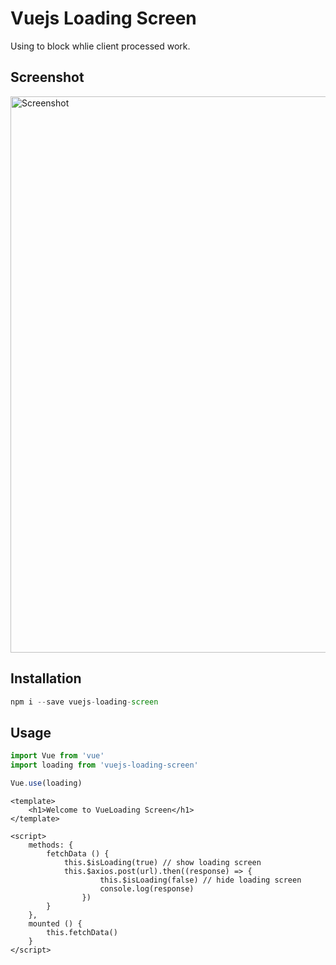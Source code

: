 # Vuejs Loading Screen
Using to block whlie client processed work.

## Screenshot
<img src="https://raw.githubusercontent.com/HELMAB/vue-loading/master/assets/screenshot.png" 
alt="Screenshot" 
width="890" 
height="auto">

## Installation
```js
npm i --save vuejs-loading-screen
```

## Usage
```js
import Vue from 'vue'
import loading from 'vuejs-loading-screen'

Vue.use(loading)
```

```vue
<template>
    <h1>Welcome to VueLoading Screen</h1>
</template>

<script>
    methods: {
        fetchData () {
            this.$isLoading(true) // show loading screen
            this.$axios.post(url).then((response) => {
                    this.$isLoading(false) // hide loading screen
                    console.log(response)
                })
        }
    },
    mounted () {
        this.fetchData()
    }
</script>
```
